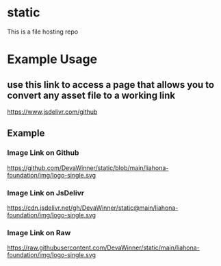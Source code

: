 # static

This is a file hosting repo

# Example Usage

## use this link to access a page that allows you to convert any asset file to a working link

https://www.jsdelivr.com/github

## Example

### Image Link on Github

https://github.com/DevaWinner/static/blob/main/liahona-foundation/img/logo-single.svg

### Image Link on JsDelivr

https://cdn.jsdelivr.net/gh/DevaWinner/static@main/liahona-foundation/img/logo-single.svg

### Image Link on Raw

https://raw.githubusercontent.com/DevaWinner/static/main/liahona-foundation/img/logo-single.svg